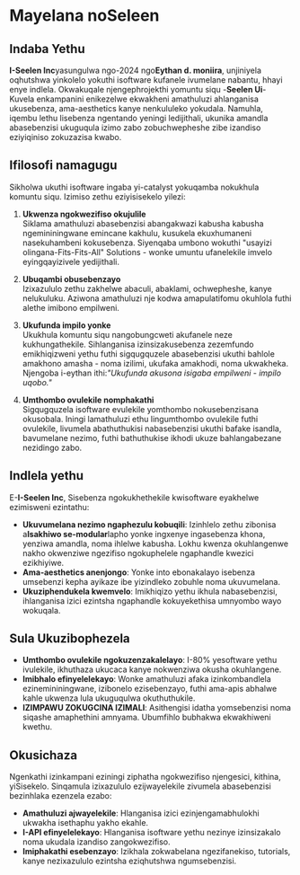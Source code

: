 # Mayelana noSeleen

## Indaba Yethu

**I-Seelen Inc**yasungulwa ngo-2024 ngo**Eythan d. moniira**, unjiniyela
oqhutshwa yinkolelo yokuthi isoftware kufanele ivumelane nabantu, hhayi enye
indlela. Okwakuqale njengephrojekthi yomuntu siqu -**Seelen Ui**- Kuvela
enkampanini enikezelwe ekwakheni amathuluzi ahlanganisa ukusebenza,
ama-aesthetics kanye nenkululeko yokudala. Namuhla, iqembu lethu lisebenza
ngentando yeningi ledijithali, ukunika amandla abasebenzisi ukuguqula izimo zabo
zobuchwepheshe zibe izandiso eziyiqiniso zokuzazisa kwabo.

## Ifilosofi namagugu

Sikholwa ukuthi isoftware ingaba yi-catalyst yokuqamba nokukhula komuntu siqu.
Izimiso zethu eziyisisekelo yilezi:

1. **Ukwenza ngokwezifiso okujulile**\
   Siklama amathuluzi abasebenzisi abangakwazi kabusha kabusha ngemininingwane
   emincane kakhulu, kusukela ekuxhumaneni nasekuhambeni kokusebenza. Siyenqaba
   umbono wokuthi "usayizi olingana-Fits-Fits-All" Solutions - wonke umuntu
   ufanelekile imvelo eyingqayizivele yedijithali.

2. **Ubuqambi obusebenzayo**\
   Izixazululo zethu zakhelwe abaculi, abaklami, ochwepheshe, kanye nelukuluku.
   Aziwona amathuluzi nje kodwa amapulatifomu okuhlola futhi alethe imibono
   empilweni.

3. **Ukufunda impilo yonke**\
   Ukukhula komuntu siqu nangobungcweti akufanele neze kukhungathekile.
   Sihlanganisa izinsizakusebenza zezemfundo emikhiqizweni yethu futhi
   sigqugquzele abasebenzisi ukuthi bahlole amakhono amasha - noma izilimi,
   ukufaka amakhodi, noma ukwakheka. Njengoba i-eythan ithi:_"Ukufunda akusona
   isigaba empilweni - impilo uqobo."_

4. **Umthombo ovulekile nomphakathi**\
   Sigqugquzela isoftware evulekile yomthombo nokusebenzisana okusobala. Iningi
   lamathuluzi ethu lingumthombo ovulekile futhi ovulekile, livumela
   abathuthukisi nabasebenzisi ukuthi bafake isandla, bavumelane nezimo, futhi
   bathuthukise ikhodi ukuze bahlangabezane nezidingo zabo.

## Indlela yethu

E-**I-Seelen Inc**, Sisebenza ngokukhethekile kwisoftware eyakhelwe ezimisweni
ezintathu:

- **Ukuvumelana nezimo ngaphezulu kobuqili**: Izinhlelo zethu zibonisa
  a**Isakhiwo se-modular**lapho yonke ingxenye ingasebenza khona, yenziwa
  amandla, noma ihlelwe kabusha. Lokhu kwenza okuhlangenwe nakho okwenziwe
  ngezifiso ngokuphelele ngaphandle kwezici ezikhiyiwe.
- **Ama-aesthetics anenjongo**: Yonke into ebonakalayo isebenza umsebenzi kepha
  ayikaze ibe yizindleko zobuhle noma ukuvumelana.
- **Ukuziphendukela kwemvelo**: Imikhiqizo yethu ikhula nabasebenzisi,
  ihlanganisa izici ezintsha ngaphandle kokuyekethisa umnyombo wayo wokuqala.

## Sula Ukuzibophezela

- **Umthombo ovulekile ngokuzenzakalelayo**: I-80% yesoftware yethu ivulekile,
  ikhuthaza ukucaca kanye nokwenziwa okusha okuhlangene.
- **Imibhalo efinyelelekayo**: Wonke amathuluzi afaka izinkombandlela
  ezinemininingwane, izibonelo ezisebenzayo, futhi ama-apis abhalwe kahle
  ukwenza lula ukuguqulwa okuthuthukile.
- **IZIMPAWU ZOKUGCINA IZIMALI**: Asithengisi idatha yomsebenzisi noma siqashe
  amaphethini amnyama. Ubumfihlo bubhakwa ekwakhiweni kwethu.

## Okusichaza

Ngenkathi izinkampani eziningi ziphatha ngokwezifiso njengesici, kithina,
yiSisekelo. Sinqamula izixazululo ezijwayelekile zivumela abasebenzisi
bezinhlaka ezenzela ezabo:

- **Amathuluzi ajwayelekile**: Hlanganisa izici ezinjengamabhulokhi ukwakha
  isethaphu yakho ekahle.
- **I-API efinyelelekayo**: Hlanganisa isoftware yethu nezinye izinsizakalo noma
  ukudala izandiso zangokwezifiso.
- **Imiphakathi esebenzayo**: Izikhala zokwabelana ngezifanekiso, tutorials,
  kanye nezixazululo ezintsha eziqhutshwa ngumsebenzisi.
